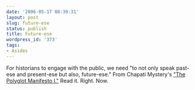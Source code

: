 ```yaml
---
date: '2006-05-17 08:30:31'
layout: post
slug: future-ese
status: publish
title: Future-ese
wordpress_id: '373'
tags:
- Asides
---
```


For historians to engage with the public, we need "to not only speak past-ese and present-ese but also, future-ese." From Chapati Mystery's ["The Polyglot Manifesto I."](http://www.chapatimystery.com/archives/univercity/the_polyglot_manifesto_i.html) Read it. Right. Now.
